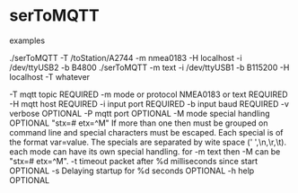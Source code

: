 # serToMQTT

examples 

./serToMQTT -T /toStation/A2744 -m nmea0183 -H localhost -i /dev/ttyUSB2 -b B4800
./serToMQTT -m text -i /dev/ttyUSB1 -b B115200 -H localhost -T whatever


-T	mqtt topic	REQUIRED
-m	mode or protocol NMEA0183 or text	REQUIRED
-H	mqtt host	REQUIRED
-i	input port	REQUIRED
-b	input baud	REQUIRED
-v	verbose  OPTIONAL
-P	mqtt port   OPTIONAL
-M	mode special handling  OPTIONAL "stx=# etx=^M"   If more than one then must be grouped on
        command line and special characters must be escaped.   Each special is of the format
        var=value.  The specials are separated by wite space (' ',\n,\r,\t).   each mode
	can have its own special handling.  for -m text then -M can be "stx=# etx=^M".
-t	timeout packet after %d milliseconds since start  OPTIONAL
-s	Delaying startup for %d seconds OPTIONAL
-h	help OPTIONAL


